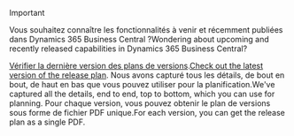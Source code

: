 > [!IMPORTANT]
>
> <span data-ttu-id="1c4dc-101">Vous souhaitez connaître les fonctionnalités à venir et récemment publiées dans Dynamics 365 Business Central ?</span><span class="sxs-lookup"><span data-stu-id="1c4dc-101">Wondering about upcoming and recently released capabilities in Dynamics 365 Business Central?</span></span>
>
> <span data-ttu-id="1c4dc-102">[Vérifier la dernière version des plans de versions](/dynamics365/release-plans/index).</span><span class="sxs-lookup"><span data-stu-id="1c4dc-102">[Check out the latest version of the release plan](/dynamics365/release-plans/index).</span></span> <span data-ttu-id="1c4dc-103">Nous avons capturé tous les détails, de bout en bout, de haut en bas que vous pouvez utiliser pour la planification.</span><span class="sxs-lookup"><span data-stu-id="1c4dc-103">We've captured all the details, end to end, top to bottom, which you can use for planning.</span></span> <span data-ttu-id="1c4dc-104">Pour chaque version, vous pouvez obtenir le plan de versions sous forme de fichier PDF unique.</span><span class="sxs-lookup"><span data-stu-id="1c4dc-104">For each version, you can get the release plan as a single PDF.</span></span>  
